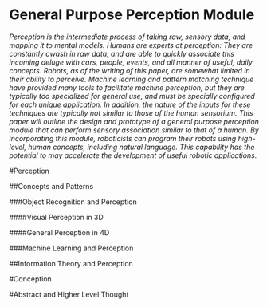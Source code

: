 # General Purpose Perception Module

*Perception is the intermediate process of taking raw, sensory data, and mapping it to mental models. Humans are experts at perception: They are constantly awash in raw data, and are able to quickly associate this incoming deluge with cars, people, events, and all manner of useful, daily concepts. Robots, as of the writing of this paper, are somewhat limited in their ability to perceive. Machine learning and pattern matching technique have provided many tools to facilitate machine perception, but they are typically too specialized for general use, and must be specially configured for each unique application. In addition, the nature of the inputs for these techniques are typically not similar to those of the human sensorium. This paper will outline the design and prototype of a general purpose perception module that can perform sensory association similar to that of a human. By incorporating this module, roboticists can program their robots using high-level, human concepts, including natural language. This capability has the potential to may accelerate the development of useful robotic applications.*

#Perception

##Concepts and Patterns

###Object Recognition and Perception

####Visual Perception in 3D

####General Perception in 4D

###Machine Learning and Perception

##Information Theory and Perception

#Conception

#Abstract and Higher Level Thought
